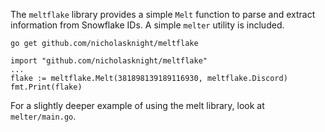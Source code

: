 The `meltflake` library provides a simple `Melt` function to parse and extract
information from Snowflake IDs. A simple `melter` utility is included.

```
go get github.com/nicholasknight/meltflake
```

```
import "github.com/nicholasknight/meltflake"
...
flake := meltflake.Melt(381898139189116930, meltflake.Discord)
fmt.Print(flake)
```

For a slightly deeper example of using the melt library, look at
`melter/main.go`.
